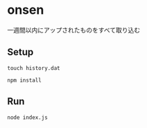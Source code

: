 # onsen

一週間以内にアップされたものをすべて取り込む

## Setup

```
touch history.dat
```

```
npm install
```

## Run

```
node index.js
```
